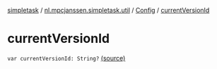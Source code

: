 [simpletask](../../index.md) / [nl.mpcjanssen.simpletask.util](../index.md) / [Config](index.md) / [currentVersionId](.)

# currentVersionId

`var currentVersionId: String?` [(source)](https://github.com/mpcjanssen/simpletask-android/blob/master/src/main/java/nl/mpcjanssen/simpletask/util/Config.kt#L61)